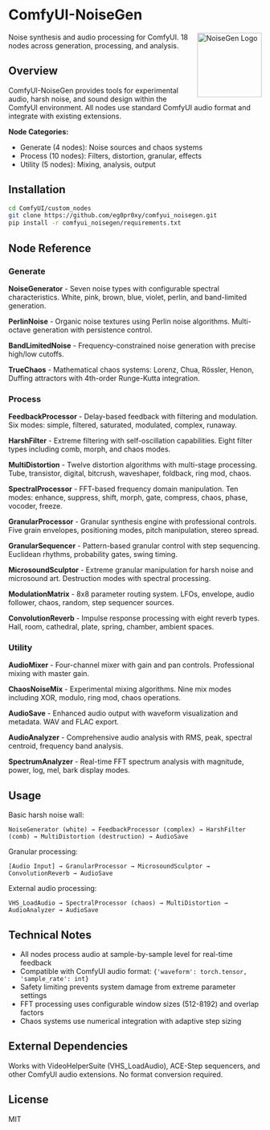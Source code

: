 # ComfyUI-NoiseGen

<img src="web/images/icons/icon_noise_generator.ico" alt="NoiseGen Logo" width="128" height="128" align="right"/>

Noise synthesis and audio processing for ComfyUI. 18 nodes across generation, processing, and analysis.

## Overview

ComfyUI-NoiseGen provides tools for experimental audio, harsh noise, and sound design within the ComfyUI environment. All nodes use standard ComfyUI audio format and integrate with existing extensions.

**Node Categories:**
- Generate (4 nodes): Noise sources and chaos systems
- Process (10 nodes): Filters, distortion, granular, effects
- Utility (5 nodes): Mixing, analysis, output

## Installation

```bash
cd ComfyUI/custom_nodes
git clone https://github.com/eg0pr0xy/comfyui_noisegen.git
pip install -r comfyui_noisegen/requirements.txt
```

## Node Reference

### Generate

**NoiseGenerator** - Seven noise types with configurable spectral characteristics. White, pink, brown, blue, violet, perlin, and band-limited generation.

**PerlinNoise** - Organic noise textures using Perlin noise algorithms. Multi-octave generation with persistence control.

**BandLimitedNoise** - Frequency-constrained noise generation with precise high/low cutoffs.

**TrueChaos** - Mathematical chaos systems: Lorenz, Chua, Rössler, Henon, Duffing attractors with 4th-order Runge-Kutta integration.

### Process

**FeedbackProcessor** - Delay-based feedback with filtering and modulation. Six modes: simple, filtered, saturated, modulated, complex, runaway.

**HarshFilter** - Extreme filtering with self-oscillation capabilities. Eight filter types including comb, morph, and chaos modes.

**MultiDistortion** - Twelve distortion algorithms with multi-stage processing. Tube, transistor, digital, bitcrush, waveshaper, foldback, ring mod, chaos.

**SpectralProcessor** - FFT-based frequency domain manipulation. Ten modes: enhance, suppress, shift, morph, gate, compress, chaos, phase, vocoder, freeze.

**GranularProcessor** - Granular synthesis engine with professional controls. Five grain envelopes, positioning modes, pitch manipulation, stereo spread.

**GranularSequencer** - Pattern-based granular control with step sequencing. Euclidean rhythms, probability gates, swing timing.

**MicrosoundSculptor** - Extreme granular manipulation for harsh noise and microsound art. Destruction modes with spectral processing.

**ModulationMatrix** - 8x8 parameter routing system. LFOs, envelope, audio follower, chaos, random, step sequencer sources.

**ConvolutionReverb** - Impulse response processing with eight reverb types. Hall, room, cathedral, plate, spring, chamber, ambient spaces.

### Utility

**AudioMixer** - Four-channel mixer with gain and pan controls. Professional mixing with master gain.

**ChaosNoiseMix** - Experimental mixing algorithms. Nine mix modes including XOR, modulo, ring mod, chaos operations.

**AudioSave** - Enhanced audio output with waveform visualization and metadata. WAV and FLAC export.

**AudioAnalyzer** - Comprehensive audio analysis with RMS, peak, spectral centroid, frequency band analysis.

**SpectrumAnalyzer** - Real-time FFT spectrum analysis with magnitude, power, log, mel, bark display modes.

## Usage

Basic harsh noise wall:
```
NoiseGenerator (white) → FeedbackProcessor (complex) → HarshFilter (comb) → MultiDistortion (destruction) → AudioSave
```

Granular processing:
```
[Audio Input] → GranularProcessor → MicrosoundSculptor → ConvolutionReverb → AudioSave
```

External audio processing:
```
VHS_LoadAudio → SpectralProcessor (chaos) → MultiDistortion → AudioAnalyzer → AudioSave
```

## Technical Notes

- All nodes process audio at sample-by-sample level for real-time feedback
- Compatible with ComfyUI audio format: `{'waveform': torch.tensor, 'sample_rate': int}`
- Safety limiting prevents system damage from extreme parameter settings
- FFT processing uses configurable window sizes (512-8192) and overlap factors
- Chaos systems use numerical integration with adaptive step sizing

## External Dependencies

Works with VideoHelperSuite (VHS_LoadAudio), ACE-Step sequencers, and other ComfyUI audio extensions. No format conversion required.

## License

MIT 